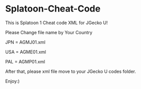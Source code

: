 # Splatoon-Cheat-Code

This is Splatoon 1 Cheat code XML for JGecko U!

Please Change file name by Your Country


JPN = AGMJ01.xml

USA = AGME01.xml

PAL = AGMP01.xml


After that, please xml file move to your JGecko U codes folder.



Enjoy:)